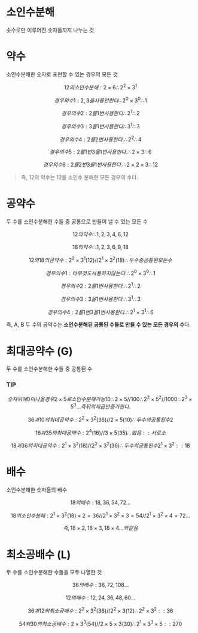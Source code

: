 # 소인수분해

솟수로만 이루어진 숫자들까지 나누는 것

# 약수

소인수분해한 숫자로 표현할 수 있는 경우의 모든 것

$$ 12의 소인수분해 : 2 \times 6 \therefore 2^2 \times 3^1 $$

$$ 경우의 수1 : 2, 3을 사용안한다 \therefore 2^0 \times 3^0 \therefore 1 $$

$$ 경우의 수2 : 2를 1번 사용한다 \therefore 2^1 \therefore 2 $$

$$ 경우의 수3 : 3을 1번 사용한다 \therefore 3^1 \therefore 3 $$

$$ 경우의 수4 : 2를 2번 사용한다. \therefore 2^2 \therefore 4 $$

$$ 경우의 수5 : 2를 1번 3을 1번 사용한다. \therefore 2 \times 3 \therefore 6 $$

$$ 경우의 수6 : 2를 2번 3을 1번 사용한다. \therefore 2 \times 2 \times 3 \therefore 12 $$

> 즉, 12의 약수는 12를 소인수 분해한 모든 경우의 수다.
# 공약수

두 수를 소인수분해한 수들 중 공통으로 만들어 낼 수 있는 모든 수

$$ 12의 약수 \therefore 1, 2, 3, 4, 6, 12 $$

$$ 18의 약수 \therefore 1, 2, 3, 6, 9, 18 $$

$$ 12와 18의 공약수 : 2^2 \times 3^1(12) // 2^1 \times 3^2(18) \therefore 두 수중 공통된 모든 수 $$

$$ 경우의 수1 : 아무 것도 사용하지 않는다. \therefore 2^0 \times 3^0 \therefore 1 $$

$$ 경우의 수2 : 2를 1번 사용한다. \therefore 2^1 \therefore 2 $$

$$ 경우의 수3 : 3을 1번 사용한다. \therefore 3^1 \therefore 3 $$

$$ 경우의 수4 : 2를 1번 3을 1번 사용한다. \therefore 2^1 \times 3^1 \therefore 6 $$

즉, A, B 두 수의 공약수는 **소인수분해된 공통된 수들로 만들 수 있는 모든 경우의 수**다.
# 최대공약수 (G)

두 수를 소인수분해한 수들 중 공통된 수

### **TIP**

$$ 숫자 뒤에 0이 나올 경우 2 \times 5로 소인수분해 가능 10 \therefore 2 \times 5 // 100 \therefore 2^2 \times 5^2 // 1000 \therefore 2^3 \times 5^3 \dots 즉 뒤의 제곱만 증가한다. $$

$$ 36과 10의 최대공약수 : 2^2 \times 3^2(36) // 2 \times 5(10) \therefore 두 수의 공통된 수 2 $$

$$ 16과 35의 최대공약수 : 2^4(16) // 3 \times 5(35) \therefore 없음 :: 서로소 $$ 


$$ 18과 36의 최대공약수 : 2^1 \times 3^2(18) // 2^2 \times 3^2(36) \therefore 두 수의 공통된 수 2^1 \times 3^2 :: 18 $$

# 배수
소인수분해한 숫자들의 배수

$$ 18의 배수 : 18, 36, 54, 72 \dots $$

$$ 18의 소인수분해 : 2^1 \times 3^2(18) \times 2 = 36 // 2^1 \times 3^2 \times 3 = 54 // 2^1 \times 3^2 \times 4 = 72 \dots $$

$$ 즉, 18 \times 2, 18 \times 3, 18 \times 4 \dots 와 같음 $$

# 최소공배수 (L)

두 수를 소인수분해한 수들을 모두 나열한 것

$$ 36의 배수 : 36, 72, 108 \dots $$

$$ 12의 배수 : 12, 24, 36, 48, 60 \dots $$

$$ 36과 12의 최소공배수 : 2^2 \times 3^2(36) // 2^2 \times 3(12) \therefore 2^2 \times 3^2 :: 36 $$

$$ 54와 30의 최소공배수 : 2 \times 3^3(54) // 2 \times 5 \times 3(30) \therefore 2^1 \times 3^3 \times 5 :: 270 $$